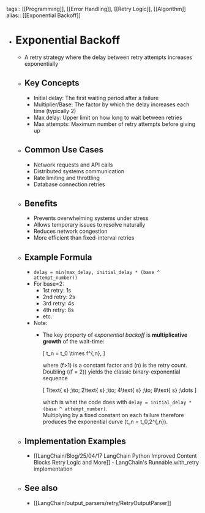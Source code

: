 tags:: [[Programming]], [[Error Handling]], [[Retry Logic]], [[Algorithm]]
alias:: [[Exponential Backoff]]

- # Exponential Backoff
	- A retry strategy where the delay between retry attempts increases exponentially
	- ## Key Concepts
		- Initial delay: The first waiting period after a failure
		- Multiplier/Base: The factor by which the delay increases each time (typically 2)
		- Max delay: Upper limit on how long to wait between retries
		- Max attempts: Maximum number of retry attempts before giving up
	- ## Common Use Cases
		- Network requests and API calls
		- Distributed systems communication
		- Rate limiting and throttling
		- Database connection retries
	- ## Benefits
		- Prevents overwhelming systems under stress
		- Allows temporary issues to resolve naturally
		- Reduces network congestion
		- More efficient than fixed-interval retries
	- ## Example Formula
		- `delay = min(max_delay, initial_delay * (base ^ attempt_number))`
		- For base=2:
			- 1st retry: 1s
			- 2nd retry: 2s
			- 3rd retry: 4s
			- 4th retry: 8s
			- etc.
		- Note:
			- The key property of *exponential backoff* is **multiplicative growth** of the wait-time:
			  
			  \[
			  t_n = t_0 \times f^{\,n},
			  \]
			  
			  where \(f>1\) is a constant factor and \(n\) is the retry count.  
			  Doubling (\(f = 2\)) yields the classic binary-exponential sequence
			  
			  \[
			  1\text{ s} \;\to\; 2\text{ s} \;\to\; 4\text{ s} \;\to\; 8\text{ s} \;\dots
			  \]
			  
			  which is what the code does with `delay = initial_delay * (base ^ attempt_number)`.  
			  Multiplying by a fixed constant on each failure therefore produces the exponential curve \(t_n = t_0\,2^{\,n}\).
	- ## Implementation Examples
		- [[LangChain/Blog/25/04/17 LangChain Python Improved Content Blocks Retry Logic and More]] - LangChain's Runnable.with_retry implementation
	- ## See also
		- [[LangChain/output_parsers/retry/RetryOutputParser]]